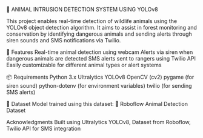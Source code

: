 🐾 ANIMAL INTRUSION DETECTION SYSTEM USING YOLOv8


This project enables real-time detection of wildlife animals using the YOLOv8 object detection algorithm. It aims to assist in forest monitoring and conservation by identifying dangerous animals and sending alerts through siren sounds and SMS notifications via Twilio.

🚀 Features
Real-time animal detection using webcam
Alerts via siren when dangerous animals are detected
SMS alerts sent to rangers using Twilio API
Easily customizable for different animal types or alert systems


📦 Requirements
Python 3.x
Ultralytics YOLOv8
OpenCV (cv2)
pygame (for siren sound)
python-dotenv (for environment variables)
twilio (for sending SMS alerts)


📁 Dataset
Model trained using this dataset:
🔗 Roboflow Animal Detection Dataset


Acknowledgments
Built using Ultralytics YOLOv8,
Dataset from Roboflow,
Twilio API for SMS integration

